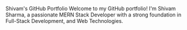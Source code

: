 Shivam's GitHub Portfolio
Welcome to my GitHub portfolio! I'm Shivam Sharma, a passionate MERN Stack Developer with a strong foundation in Full-Stack Development, and Web Technologies.

